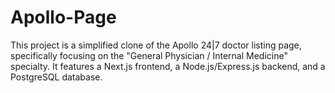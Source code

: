 # Apollo-Page
This project is a simplified clone of the Apollo 24|7 doctor listing page, specifically focusing on the "General Physician / Internal Medicine" specialty. It features a Next.js frontend, a Node.js/Express.js backend, and a PostgreSQL database.
